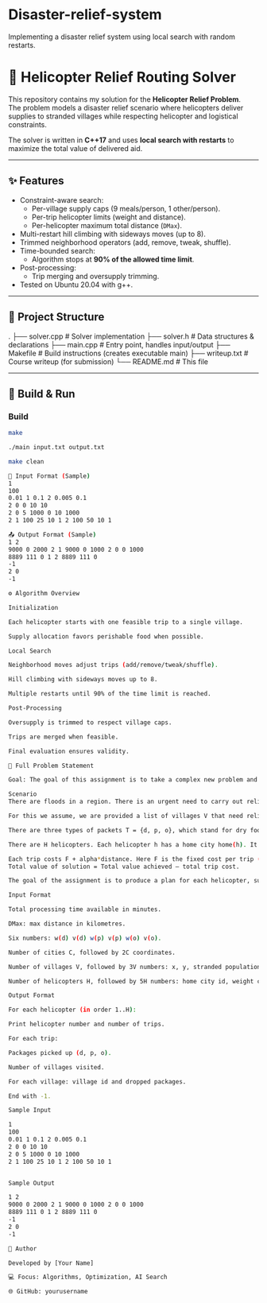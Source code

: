 # Disaster-relief-system
Implementing a disaster relief system using local search with random restarts.
# 🚁 Helicopter Relief Routing Solver

This repository contains my solution for the **Helicopter Relief Problem**.  
The problem models a disaster relief scenario where helicopters deliver supplies to stranded villages while respecting helicopter and logistical constraints.  

The solver is written in **C++17** and uses **local search with restarts** to maximize the total value of delivered aid.

---

## ✨ Features

- Constraint-aware search:
  - Per-village supply caps (9 meals/person, 1 other/person).
  - Per-trip helicopter limits (weight and distance).
  - Per-helicopter maximum total distance (`DMax`).
- Multi-restart hill climbing with sideways moves (up to 8).
- Trimmed neighborhood operators (add, remove, tweak, shuffle).
- Time-bounded search:
  - Algorithm stops at **90% of the allowed time limit**.
- Post-processing:
  - Trip merging and oversupply trimming.
- Tested on Ubuntu 20.04 with g++.

---

## 📂 Project Structure

.
├── solver.cpp # Solver implementation
├── solver.h # Data structures & declarations
├── main.cpp # Entry point, handles input/output
├── Makefile # Build instructions (creates executable main)
├── writeup.txt # Course writeup (for submission)
└── README.md # This file


---

## 🚀 Build & Run

### Build
```bash
make

./main input.txt output.txt

make clean

📄 Input Format (Sample)
1
100
0.01 1 0.1 2 0.005 0.1
2 0 0 10 10
2 0 5 1000 0 10 1000
2 1 100 25 10 1 2 100 50 10 1

📤 Output Format (Sample)
1 2
9000 0 2000 2 1 9000 0 1000 2 0 0 1000
8889 111 0 1 2 8889 111 0
-1
2 0
-1

⚙️ Algorithm Overview

Initialization

Each helicopter starts with one feasible trip to a single village.

Supply allocation favors perishable food when possible.

Local Search

Neighborhood moves adjust trips (add/remove/tweak/shuffle).

Hill climbing with sideways moves up to 8.

Multiple restarts until 90% of the time limit is reached.

Post-Processing

Oversupply is trimmed to respect village caps.

Trips are merged when feasible.

Final evaluation ensures validity.

📜 Full Problem Statement

Goal: The goal of this assignment is to take a complex new problem and formulate and solve it as search. Formulation as search is an integral skill of AI that will come in handy whenever you are faced with a new problem. Heuristic search will allow you to find optimal solutions. Local search may not find the optimal solution, but is usually able to find good solutions for really large problems.

Scenario
There are floods in a region. There is an urgent need to carry out relief operations from neighboring cities. There are a fixed set of relief packages to deliver to affected villages using a fleet of helicopters. Each village has a number of people stranded. The goal is to allocate relief deliveries to helicopters such that maximum aid is delivered, while respecting capacity and range limits of each helicopter, and while simultaneously minimizing a “logistical strain” cost caused by routing aid inefficiently.

For this we assume, we are provided a list of villages V that need relief. Each village v is associated with its 2D coordinates (xv, yv). Similarly, we have a few cities C, along with 2D coordinates for each city. The distance between any two locations is given by the straight line distance between their coordinates (in kms). For each village, we are also provided nv: the number of people expected to be stranded in that village.

There are three types of packets T = {d, p, o}, which stand for dry food, wet (perishable) food, and other supplies. The goal is to send about 9 meals per stranded person, and about 1 unit of other supplies per stranded person. Each packet of type t weighs a fixed amount w(t). Each packet of type t has a fixed value v(t). The meals may be dry or perishable food, but wet food is preferable, i.e., v(p) > v(d).

There are H helicopters. Each helicopter h has a home city home(h). It also has a weight capacity wcap(h), and a distance capacity dcap(h) per trip. Each trip starts at the home city and ends at the home city, and package weight on the trip cannot exceed wcap(h) and total distance traveled cannot exceed dcap(h). Moreover, total distance traveled by any helicopter across trips cannot exceed a given DMax.

Each trip costs F + alpha*distance. Here F is the fixed cost per trip (for takeoff and landing). And alpha represents some notion of fuel efficiency.
Total value of solution = Total value achieved – total trip cost.

The goal of the assignment is to produce a plan for each helicopter, such that the total value is maximized. How many trips they do. How many total packages of each type they start with per trip. Which villages do they visit and in what order. How many packages of each type do they drop per village.

Input Format

Total processing time available in minutes.

DMax: max distance in kilometres.

Six numbers: w(d) v(d) w(p) v(p) w(o) v(o).

Number of cities C, followed by 2C coordinates.

Number of villages V, followed by 3V numbers: x, y, stranded population.

Number of helicopters H, followed by 5H numbers: home city id, weight cap, distance cap, F, alpha.

Output Format

For each helicopter (in order 1..H):

Print helicopter number and number of trips.

For each trip:

Packages picked up (d, p, o).

Number of villages visited.

For each village: village id and dropped packages.

End with -1.

Sample Input

1
100
0.01 1 0.1 2 0.005 0.1
2 0 0 10 10
2 0 5 1000 0 10 1000
2 1 100 25 10 1 2 100 50 10 1


Sample Output

1 2
9000 0 2000 2 1 9000 0 1000 2 0 0 1000
8889 111 0 1 2 8889 111 0
-1
2 0
-1

🙋 Author

Developed by [Your Name]

💻 Focus: Algorithms, Optimization, AI Search

🌐 GitHub: yourusername

